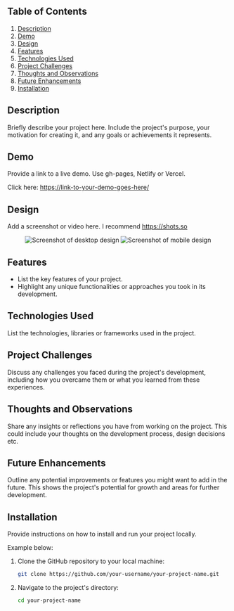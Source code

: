## Table of Contents

1. [Description](#description)
1. [Demo](#demo)
1. [Design](#design)
1. [Features](#features)
1. [Technologies Used](#technologies-used)
1. [Project Challenges](#project-challenges)
1. [Thoughts and Observations](#thoughts-and-observations)
1. [Future Enhancements](#future-enhancements)
1. [Installation](#installation)

## Description

Briefly describe your project here. Include the project's purpose, your motivation for creating it, and any goals or achievements it represents.

## Demo

Provide a link to a live demo. Use gh-pages, Netlify or Vercel.

Click here: [https://link-to-your-demo-goes-here/](https://link-to-your-demo-goes-here/)

## Design

Add a screenshot or video here. 
I recommend https://shots.so

<div align='center'>
<img src='./path/to/your/desktop-design-screenshot.png' alt='Screenshot of desktop design'>
<img src='../path/to/your/mobile-design-screenshot.png' alt='Screenshot of mobile design'>
</div>

## Features

- List the key features of your project.
- Highlight any unique functionalities or approaches you took in its development.

## Technologies Used

List the technologies, libraries or frameworks used in the project.

## Project Challenges

Discuss any challenges you faced during the project's development, including how you overcame them or what you learned from these experiences.

## Thoughts and Observations

Share any insights or reflections you have from working on the project. This could include your thoughts on the development process, design decisions etc.

## Future Enhancements

Outline any potential improvements or features you might want to add in the future. This shows the project's potential for growth and areas for further development.

## Installation

Provide instructions on how to install and run your project locally.

Example below:

1. Clone the GitHub repository to your local machine:

   ```bash
   git clone https://github.com/your-username/your-project-name.git
   ```

2. Navigate to the project's directory:

   ```bash
   cd your-project-name
   ```
